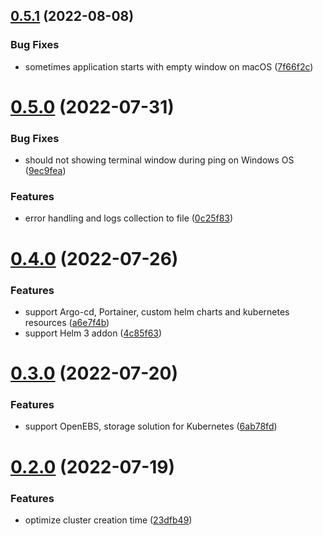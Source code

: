 ## [0.5.1](https://github.com/dsieradzki/k4prox/compare/v0.5.0...v0.5.1) (2022-08-08)


### Bug Fixes

* sometimes application starts with empty window on macOS ([7f66f2c](https://github.com/dsieradzki/k4prox/commit/7f66f2cf2b40209bf7662f7a567b1c7a4ba6ad43))



# [0.5.0](https://github.com/dsieradzki/k4prox/compare/v0.4.0...v0.5.0) (2022-07-31)


### Bug Fixes

* should not showing terminal window during ping on Windows OS ([9ec9fea](https://github.com/dsieradzki/k4prox/commit/9ec9fead556f371c6f15db8bc63d98c1c5cd3fbf))


### Features

* error handling and logs collection to file ([0c25f83](https://github.com/dsieradzki/k4prox/commit/0c25f83f7dd54389f384788ffcd7237455c87eda))



# [0.4.0](https://github.com/dsieradzki/k4prox/compare/v0.3.0...v0.4.0) (2022-07-26)


### Features

* support Argo-cd, Portainer, custom helm charts and kubernetes resources ([a6e7f4b](https://github.com/dsieradzki/k4prox/commit/a6e7f4bec9233d667a52c457ba7dff5133885914))
* support Helm 3 addon ([4c85f63](https://github.com/dsieradzki/k4prox/commit/4c85f631ff7a7867a4659887161095a1e4209ff2))



# [0.3.0](https://github.com/dsieradzki/k4prox/compare/v0.2.0...v0.3.0) (2022-07-20)


### Features

* support OpenEBS, storage solution for Kubernetes ([6ab78fd](https://github.com/dsieradzki/k4prox/commit/6ab78fd3edea07c855deef2d10b2f678a80f0bc4))



# [0.2.0](https://github.com/dsieradzki/k4prox/compare/v0.1.0...v0.2.0) (2022-07-19)


### Features

* optimize cluster creation time ([23dfb49](https://github.com/dsieradzki/k4prox/commit/23dfb498b912fffa094c6786842279f9ab36eba0))



